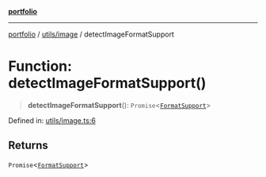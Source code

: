 [**portfolio**](../../../README.md)

***

[portfolio](../../../modules.md) / [utils/image](../README.md) / detectImageFormatSupport

# Function: detectImageFormatSupport()

> **detectImageFormatSupport**(): `Promise`\<[`FormatSupport`](../interfaces/FormatSupport.md)\>

Defined in: [utils/image.ts:6](https://github.com/tnorlund/Portfolio/blob/c4c57e742815fcdb6beb07c8f8af326a7927a3f2/portfolio/utils/image.ts#L6)

## Returns

`Promise`\<[`FormatSupport`](../interfaces/FormatSupport.md)\>
